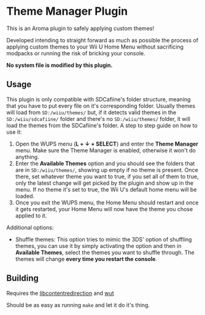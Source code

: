 # Theme Manager Plugin
This is an Aroma plugin to safely applying custom themes!

Developed intending to straight forward as much as possible the process of applying custom themes to your Wii U Home Menu without sacrificing modpacks or running the risk of bricking your console.

**No system file is modified by this plugin.**
## Usage
This plugin is only compatible with SDCafiine's folder structure, meaning that you have to put every file on it's corresponding folder. Usually themes will load from `SD:/wiiu/themes/` but, if it detects valid themes in the `SD:/wiiu/sdcafiine/` folder and there's no `SD:/wiiu/themes/` folder, it will load the themes from the SDCafiine's folder.
A step to step guide on how to use it:
1. Open the WUPS menu (**L + ↓ + SELECT**) and enter the **Theme Manager** menu. Make sure the Theme Manager is enabled, otherwise it won't do anything.
2. Enter the **Available Themes** option and you should see the folders that are in `SD:/wiiu/themes/`, showing up empty if no theme is present. Once there, set whatever theme you want to true, if you set all of them to true, only the latest change will get picked by the plugin and show up in the menu. If no theme it's set to true, the Wii U's default home menu will be loaded.
3. Once you exit the WUPS menu, the Home Menu should restart and once it gets restarted, your Home Menu will now have the theme you chose applied to it.

Additional options:
- Shuffle themes: This option tries to mimic the 3DS' option of shuffling themes, you can use it by simply activating the option and then in **Available Themes**, select the themes you want to shuffle through. The themes will change **every time you restart the console**.

## Building
Requires the [libcontentredirection](https://github.com/wiiu-env/libcontentredirection) and [wut](https://github.com/devkitPro/wut)

Should be as easy as running `make` and let it do it's thing.
